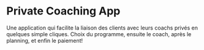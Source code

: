 # Private Coaching App

Une application qui facilite la liaison des clients avec leurs coachs privés en quelques simple cliques.
Choix du programme, ensuite le coach, après le planning, et enfin le paiement!

